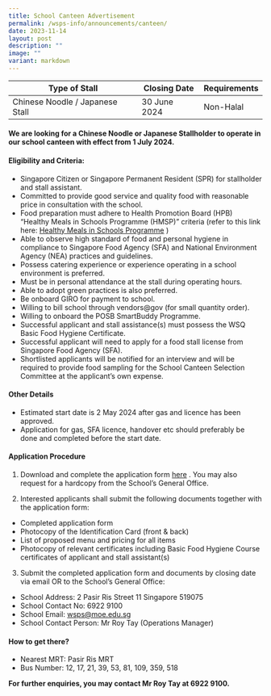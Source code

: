 ```yaml
---
title: School Canteen Advertisement
permalink: /wsps-info/announcements/canteen/
date: 2023-11-14
layout: post
description: ""
image: ""
variant: markdown
---
```

| Type of Stall | Closing Date | Requirements |
| -------- | -------- | -------- |
| Chinese Noodle / Japanese Stall    | 30 June 2024     | Non-Halal     |

#### **We are looking for a Chinese Noodle or Japanese  Stallholder to operate in our school canteen with effect from 1 July 2024.**

#### **Eligibility and Criteria:**

* Singapore Citizen or Singapore Permanent Resident (SPR) for stallholder and stall assistant. 
* Committed to provide good service and quality food with reasonable price in consultation with the school.
* Food preparation must adhere to Health Promotion Board (HPB) “Healthy Meals in Schools Programme (HMSP)” criteria (refer to this link here: [Healthy Meals in Schools Programme](https://www.hpb.gov.sg/schools/school-programmes/healthy-meals-in-schools-programme ) )
* Able to observe high standard of food and personal hygiene in compliance to Singapore Food Agency (SFA) and National Environment Agency (NEA) practices and guidelines.
* Possess catering experience or experience operating in a school environment is preferred.
* Must be in personal attendance at the stall during operating hours.
* Able to adopt green practices is also preferred.
* Be onboard GIRO for payment to school.
* Willing to bill school through vendors@gov (for small quantity order).
* Willing to onboard the POSB SmartBuddy Programme.
* Successful applicant and stall assistance(s) must possess the WSQ Basic Food Hygiene Certificate.
* Successful applicant will need to apply for a food stall license from Singapore Food Agency (SFA).
* Shortlisted applicants will be notified for an interview and will be required to provide food sampling for the School Canteen Selection Committee at the applicant’s own expense.

#### **Other Details**
* Estimated start date is 2 May 2024 after gas and licence has been approved.
* Application for gas, SFA licence, handover etc should preferably be done and completed before the start date. 

#### **Application Procedure**

1) Download and complete the application form  [here](/files/Application_Form_for_School_Canteen_Stall_2.pdf) .
You may also request for a hardcopy from the School’s General Office. 



2) Interested applicants shall submit the following documents together with the application form:

* Completed application form
* Photocopy of the Identification Card (front & back)
* List of proposed menu and pricing for all items
* Photocopy of relevant certificates including Basic Food Hygiene Course certificates of applicant and stall assistant(s)

3) Submit the completed application form and documents by closing date via email OR to the School’s General Office:
* School Address: 2 Pasir Ris Street 11 Singapore 519075
* School Contact No: 6922 9100
* School Email: wsps@moe.edu.sg 
* School Contact Person: Mr Roy Tay (Operations Manager)


#### How to get there?

* Nearest MRT: Pasir Ris MRT
* Bus Number: 12, 17, 21, 39, 53, 81, 109, 359, 518

**For further enquiries, you may contact Mr Roy Tay at 6922 9100.**